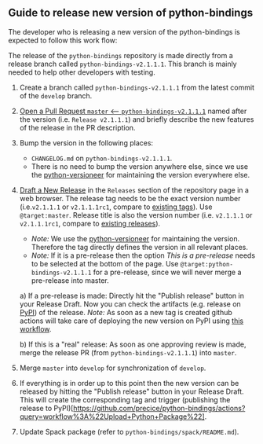 ## Guide to release new version of python-bindings
The developer who is releasing a new version of the python-bindings is expected to follow this work flow:

The release of the `python-bindings` repository is made directly from a release branch called `python-bindings-v2.1.1.1`. This branch is mainly needed to help other developers with testing.

1. Create a branch called `python-bindings-v2.1.1.1` from the latest commit of the `develop` branch.

2. [Open a Pull Request `master` <-- `python-bindings-v2.1.1.1`](https://github.com/precice/python-bindings/compare/master...master) named after the version (i.e. `Release v2.1.1.1`) and briefly describe the new features of the release in the PR description.

3. Bump the version in the following places:

    * `CHANGELOG.md` on `python-bindings-v2.1.1.1`.
    * There is no need to bump the version anywhere else, since we use the [python-versioneer](https://github.com/python-versioneer/python-versioneer/) for maintaining the version everywhere else.

4. [Draft a New Release](https://github.com/precice/python-bindings/releases/new) in the `Releases` section of the repository page in a web browser. The release tag needs to be the exact version number (i.e.`v2.1.1.1` or `v2.1.1.1rc1`, compare to [existing tags](https://github.com/precice/python-bindings/tags)). Use `@target:master`. Release title is also the version number (i.e. `v2.1.1.1` or `v2.1.1.1rc1`, compare to [existing releases](https://github.com/precice/python-bindings/tags)). 

    * *Note:* We use the [python-versioneer](https://github.com/python-versioneer/python-versioneer/) for maintaining the version. Therefore the tag directly defines the version in all relevant places.
    * *Note:* If it is a pre-release then the option *This is a pre-release* needs to be selected at the bottom of the page. Use `@target:python-bindings-v2.1.1.1` for a pre-release, since we will never merge a pre-release into master.

    a) If a pre-release is made: Directly hit the "Publish release" button in your Release Draft. Now you can check the artifacts (e.g. release on [PyPI](https://pypi.org/project/pyprecice/#history)) of the release. *Note:* As soon as a new tag is created github actions will take care of deploying the new version on PyPI using [this workflow](https://github.com/precice/python-bindings/actions?query=workflow%3A%22Upload+Python+Package%22).

    b) If this is a "real" release: As soon as one approving review is made, merge the release PR (from `python-bindings-v2.1.1.1`) into `master`.

6. Merge `master` into `develop` for synchronization of `develop`.

7. If everything is in order up to this point then the new version can be released by hitting the "Publish release" button in your Release Draft. This will create the corresponding tag and trigger (publishing the release to PyPI)[https://github.com/precice/python-bindings/actions?query=workflow%3A%22Upload+Python+Package%22].

8. Update Spack package (refer to `python-bindings/spack/README.md`).
